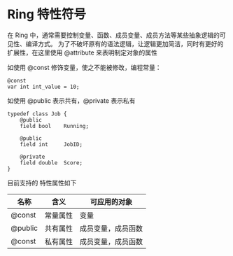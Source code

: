 
# Ring 特性符号


在 Ring 中，通常需要控制变量、函数、成员变量、成员方法等某些抽象逻辑的可见性、编译方式。
为了不破坏原有的语法逻辑，让逻辑更加简洁，同时有更好的扩展性，在这里使用 @attribute 来表明制定对象的属性

如使用 @const 修饰变量，使之不能被修改，编程常量：
```
@const
var int int_value = 10;
```

如使用 @public 表示共有，@private 表示私有


```
typedef class Job {
    @public
    field bool    Running;

    @public
    field int     JobID;

    @private
    field double  Score;
}
```


目前支持的 特性属性如下

| 名称    | 含义     | 可应用的对象       |
| ------- | -------- | ------------------ |
| @const  | 常量属性 | 变量               |
| @public | 共有属性 | 成员变量，成员函数 |
| @const  | 私有属性 | 成员变量，成员函数 |